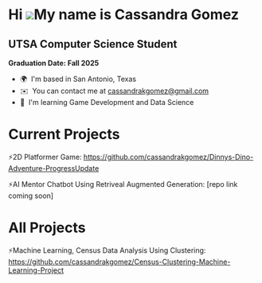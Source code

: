 Hi ![](https://user-images.githubusercontent.com/18350557/176309783-0785949b-9127-417c-8b55-ab5a4333674e.gif)My name is Cassandra Gomez
=======================================================================================================================================

UTSA Computer Science Student
-----------------------------

**Graduation Date: Fall 2025**

*   🌍  I'm based in San Antonio, Texas
*   ✉️  You can contact me at [cassandrakgomez@gmail.com](mailto:cassandrakgomez@gmail.com)
*   🧠  I'm learning Game Development and Data Science

  # Current Projects
  ⚡2D Platformer Game: https://github.com/cassandrakgomez/Dinnys-Dino-Adventure-ProgressUpdate
  
  ⚡AI Mentor Chatbot Using Retriveal Augmented Generation: [repo link coming soon]

  # All Projects
 
  ⚡Machine Learning, Census Data Analysis Using Clustering: https://github.com/cassandrakgomez/Census-Clustering-Machine-Learning-Project


                    
               
